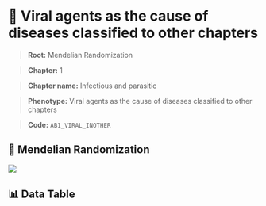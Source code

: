 # 🧪 Viral agents as the cause of diseases classified to other chapters

> **Root:** Mendelian Randomization

> **Chapter:** 1  

> **Chapter name:** Infectious and parasitic

> **Phenotype:** Viral agents as the cause of diseases classified to other chapters  

> **Code:** `AB1_VIRAL_INOTHER`

## 🧬 Mendelian Randomization  

<img src="/MR/Figures/Forward/AB1_VIRAL_INOTHER.png"/>

## 📊 Data Table

<CsvTableMRF src="/MR/Data/Forward/AB1_VIRAL_INOTHER.csv"/>
